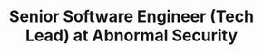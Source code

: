 ---
title: Senior Software Engineer (Tech Lead) at Abnormal Security
start_month: Aug 2022
end_month: May 2023
image: img/timeline/placeholder.svg
tags:
  - Career
  - Engineering
summary: Built and was Tech Lead for Security Posture Management product. Also represented Abnormal to present at GopherCon '22.
detailPage: 
---